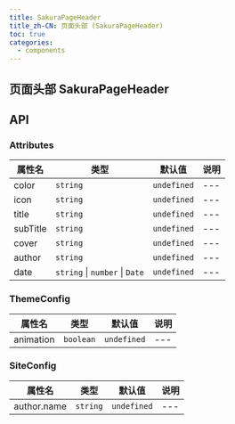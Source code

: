 ```yaml
---
title: SakuraPageHeader
title_zh-CN: 页面头部 (SakuraPageHeader)
toc: true
categories:
  - components
---
```


## 页面头部 SakuraPageHeader

## API

### Attributes

| 属性名   | 类型                           | 默认值      | 说明 |
| -------- | ------------------------------ | ----------- | ---- |
| color    | `string`                       | `undefined` | ---  |
| icon     | `string`                       | `undefined` | ---  |
| title    | `string`                       | `undefined` | ---  |
| subTitle | `string`                       | `undefined` | ---  |
| cover    | `string`                       | `undefined` | ---  |
| author   | `string`                       | `undefined` | ---  |
| date     | `string` \| `number` \| `Date` | `undefined` | ---  |

### ThemeConfig

| 属性名    | 类型      | 默认值      | 说明 |
| --------- | --------- | ----------- | ---- |
| animation | `boolean` | `undefined` | ---  |

### SiteConfig

| 属性名      | 类型     | 默认值      | 说明 |
| ----------- | -------- | ----------- | ---- |
| author.name | `string` | `undefined` | ---  |
